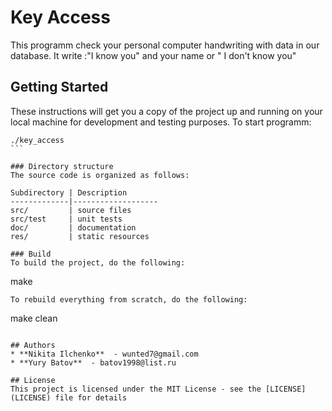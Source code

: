 # Key Access
This programm check your personal computer handwriting with data in our database. It write :"I know you" and your name or " I don't know you"

## Getting Started
These instructions will get you a copy of the project up and running on your local machine for development and testing purposes.
To start programm:
````
./key_access
```

### Directory structure
The source code is organized as follows:

Subdirectory | Description
-------------|-------------------
src/         | source files 
src/test     | unit tests 
doc/         | documentation 
res/         | static resources

### Build
To build the project, do the following:
````
make
````
To rebuild everything from scratch, do the following:
````
make clean
````

## Authors
* **Nikita Ilchenko**  - wunted7@gmail.com
* **Yury Batov**  - batov1998@list.ru

## License
This project is licensed under the MIT License - see the [LICENSE](LICENSE) file for details
